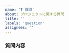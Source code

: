 ```yaml
---
name: '❓ 質問'
about: プロジェクトに関する質問
title: ''
labels: 'question'
assignees: ''
---
```


### 質問内容

<!-- 質問の内容を具体的に記述してください。 -->
